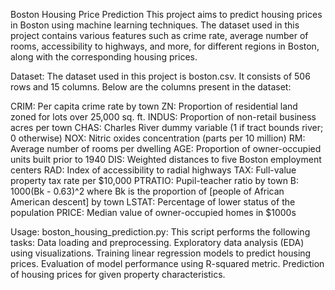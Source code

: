 Boston Housing Price Prediction
This project aims to predict housing prices in Boston using machine learning techniques. The dataset used in this project contains various features such as crime rate, average number of rooms, accessibility to highways, and more, for different regions in Boston, along with the corresponding housing prices.

Dataset:
The dataset used in this project is boston.csv. It consists of 506 rows and 15 columns. Below are the columns present in the dataset:

CRIM: Per capita crime rate by town
ZN: Proportion of residential land zoned for lots over 25,000 sq. ft.
INDUS: Proportion of non-retail business acres per town
CHAS: Charles River dummy variable (1 if tract bounds river; 0 otherwise)
NOX: Nitric oxides concentration (parts per 10 million)
RM: Average number of rooms per dwelling
AGE: Proportion of owner-occupied units built prior to 1940
DIS: Weighted distances to five Boston employment centers
RAD: Index of accessibility to radial highways
TAX: Full-value property tax rate per $10,000
PTRATIO: Pupil-teacher ratio by town
B: 1000(Bk - 0.63)^2 where Bk is the proportion of [people of African American descent] by town
LSTAT: Percentage of lower status of the population
PRICE: Median value of owner-occupied homes in $1000s

Usage:
boston_housing_prediction.py: 
This script performs the following tasks:
Data loading and preprocessing.
Exploratory data analysis (EDA) using visualizations.
Training linear regression models to predict housing prices.
Evaluation of model performance using R-squared metric.
Prediction of housing prices for given property characteristics.

